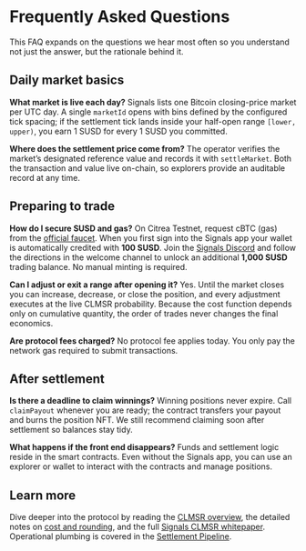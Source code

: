 # Frequently Asked Questions

This FAQ expands on the questions we hear most often so you understand not just the answer, but the rationale behind it.

## Daily market basics

**What market is live each day?** Signals lists one Bitcoin closing-price market per UTC day. A single `marketId` opens with bins defined by the configured tick spacing; if the settlement tick lands inside your half-open range `[lower, upper)`, you earn 1 SUSD for every 1 SUSD you committed.

**Where does the settlement price come from?** The operator verifies the market’s designated reference value and records it with `settleMarket`. Both the transaction and value live on-chain, so explorers provide an auditable record at any time.

## Preparing to trade

**How do I secure SUSD and gas?** On Citrea Testnet, request cBTC (gas) from the [official faucet](https://faucet.testnet.citrea.xyz/). When you first sign into the Signals app your wallet is automatically credited with **100 SUSD**. Join the [Signals Discord](https://discord.gg/tUyGDDz8Kt) and follow the directions in the welcome channel to unlock an additional **1,000 SUSD** trading balance. No manual minting is required.

**Can I adjust or exit a range after opening it?** Yes. Until the market closes you can increase, decrease, or close the position, and every adjustment executes at the live CLMSR probability. Because the cost function depends only on cumulative quantity, the order of trades never changes the final economics.

**Are protocol fees charged?** No protocol fee applies today. You only pay the network gas required to submit transactions.

## After settlement

**Is there a deadline to claim winnings?** Winning positions never expire. Call `claimPayout` whenever you are ready; the contract transfers your payout and burns the position NFT. We still recommend claiming soon after settlement so balances stay tidy.

**What happens if the front end disappears?** Funds and settlement logic reside in the smart contracts. Even without the Signals app, you can use an explorer or wallet to interact with the contracts and manage positions.

## Learn more

Dive deeper into the protocol by reading the [CLMSR overview](../mechanism/overview.md), the detailed notes on [cost and rounding](../mechanism/cost-rounding.md), and the full [Signals CLMSR whitepaper](/whitepaper.pdf). Operational plumbing is covered in the [Settlement Pipeline](/docs/market/settlement-pipeline).
